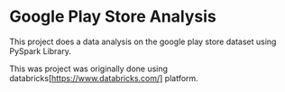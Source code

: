 # Google Play Store Analysis 
This project does a data analysis on the google play store dataset using PySpark Library.

This was project was originally done using databricks[https://www.databricks.com/] platform.

